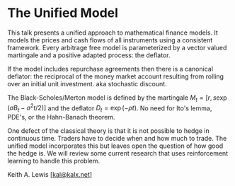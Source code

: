 # The Unified Model

This talk presents a unified approach to mathematical finance models. It
models the prices and cash flows of all instruments using a consistent
framework.  Every arbitrage free model is parameterized by a vector
valued martingale and a positive adapted process: the deflator.

If the model includes repurchase agreements then there is a canonical
deflator: the reciprocal of the money market account resulting from
rolling over an initial unit investment.
aka stochastic discount.

The Black-Scholes/Merton model is defined by the martingale $M_t = [r,
s\exp(\sigma B_t - \sigma^2 t/2)]$ and the deflator $D_t = \exp(-\rho
t)$. No need for Ito's lemma, PDE's, or the Hahn-Banach theorem.

One defect of the classical theory is that it is not possible to hedge in
continuous time. Traders have to decide when and how much to trade. The
unified model incorporates this but leaves open the question of how good
the hedge is. We will review some current research that uses reinforcement
learning to handle this problem.

Keith A. Lewis [kal@kalx.net]
